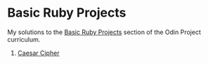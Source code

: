 # Basic Ruby Projects

My solutions to the [Basic Ruby Projects](https://www.theodinproject.com/paths/full-stack-ruby-on-rails/courses/ruby-programming#basic-ruby-projects) section of the Odin Project curriculum.

1. [Caesar Cipher](./caesar_cipher.rb)
